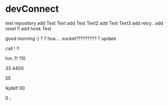 # devConnect
test repository
add Test Text
add Test Text2
add Test Text3
add retry..
add reset !!
add hook Test

good morning :) ?
?
hoa....
socket?????????
?
update

call !
!!




hm..?!
110




33
4400


55



lkjdklf
00

0
;



